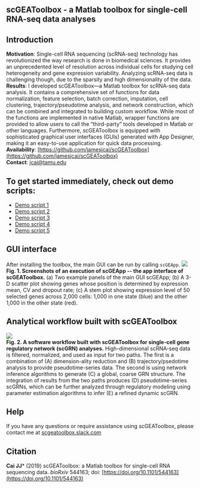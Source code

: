 scGEAToolbox - a Matlab toolbox for single-cell RNA-seq data analyses
---------------------------------------------------------------------

## Introduction
**Motivation**: Single-cell RNA sequencing (scRNA-seq) technology has revolutionized the way research is done in biomedical sciences. It provides an unprecedented level of resolution across individual cells for studying cell heterogeneity and gene expression variability. Analyzing scRNA-seq data is challenging though, due to the sparsity and high dimensionality of the data.  
**Results**: I developed scGEAToolbox—a Matlab toolbox for scRNA-seq data analysis. It contains a comprehensive set of functions for data normalization, feature selection, batch correction, imputation, cell clustering, trajectory/pseudotime analysis, and network construction, which can be combined and integrated to building custom workflow. While most of the functions are implemented in native Matlab, wrapper functions are provided to allow users to call the “third-party” tools developed in Matlab or other languages. Furthermore, scGEAToolbox is equipped with sophisticated graphical user interfaces (GUIs) generated with App Designer, making it an easy-to-use application for quick data processing.  
**Availability**: [https://github.com/jamesjcai/scGEAToolbox](https://github.com/jamesjcai/scGEAToolbox)  
**Contact**: jcai@tamu.edu

## To get started immediately, check out demo scripts:

* [Demo script 1](http://htmlpreview.github.io/?https://github.com/jamesjcai/scGEAToolbox/blob/master/demo_script1.html)
* [Demo script 2](http://htmlpreview.github.io/?https://github.com/jamesjcai/scGEAToolbox/blob/master/demo_script2.html)
* [Demo script 3](http://htmlpreview.github.io/?https://github.com/jamesjcai/scGEAToolbox/blob/master/demo_script3.html)
* [Demo script 4](http://htmlpreview.github.io/?https://github.com/jamesjcai/scGEAToolbox/blob/master/demo_script4.html)
* [Demo script 5](http://htmlpreview.github.io/?https://github.com/jamesjcai/scGEAToolbox/blob/master/demo_script5.html)

## GUI interface

After installing the toolbox, the main GUI can be run by calling `scGEApp`. 
![](https://github.com/jamesjcai/scGEAToolbox/blob/master/example_data/Fig_2.png?raw=true)
**Fig. 1. Screenshots of an execution of scGEApp -- the app interface of scGEAToolbox.** (a) Two example panels of the main GUI scGEApp; (b) A 3-D scatter plot showing genes whose position is determined by expression mean, CV and dropout rate; (c) A stem plot showing expression level of 50 selected genes across 2,000 cells: 1,000 in one state (blue) and the other 1,000 in the other state (red).

## Analytical workflow built with scGEAToolbox

![](https://github.com/jamesjcai/scGEAToolbox/blob/master/example_data/Fig_1.png?raw=true)  
**Fig. 2. A software workflow built with scGEAToolbox for single-cell gene regulatory network (scGRN) analyses.** High-dimensional scRNA-seq data is filtered, normalized, and used as input for two paths. The first is a combination of (A) dimension-ality reduction and (B) trajectory/psedotime analysis to provide pseudotime-series data. The second is using network inference algorithms to generate (C) a global, coarse GRN structure. The integration of results from the two paths produces (D) pseudotime-series scGRNs, which can be further analyzed through regulatory modeling using parameter estimation algorithms to infer (E) a refined dynamic scGRN.


## Help

If you have any questions or require assistance using scGEAToolbox, please contact me at [scgeatoolbox.slack.com](https://join.slack.com/t/scgeatoolbox/shared_invite/enQtNTQ3NjQ0MjIwNjc4LTRiODU5MDI4N2RkNzNkYmZlYWViY2FmNDdhM2EwYzEwY2VjNzk0Y2YwOWUyNzYwNzNkYjEyZmI3M2Y3MjEwNWE)

## Citation

**Cai JJ*** (2019) scGEAToolbox: a Matlab toolbox for single-cell RNA sequencing data. *bioRxiv* 544163; doi: [https://doi.org/10.1101/544163](https://doi.org/10.1101/544163)

